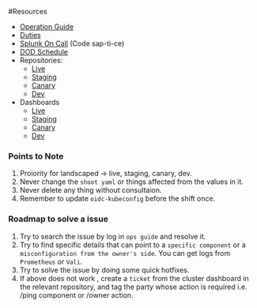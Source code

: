 #Resources 

- [Operation Guide](https://pages.github.tools.sap/kubernetes/onboarding-website/learn/operationsguide/developer-on-duty/07_onboarding/)
- [Duties](https://pages.github.tools.sap/kubernetes/onboarding-website/learn/operationsguide/developer-on-duty/02_tasks/)
- [Splunk On Call](https://portal.victorops.com/ui/sap-ti-ce/incidents) (Code sap-ti-ce)
- [DOD Schedule](https://sap.sharepoint.com/teams/gardener-blr/_layouts/15/Doc.aspx?sourcedoc={a0af4660-8236-42f2-bd83-6306dbf61e12}&action=edit&wd=target%28DOD.one%7Cbc6a8e17-c942-4f11-9848-254819cb28ef%2FSchedule%202024%7C761fec08-7443-2b4c-99cd-24d0ba10da3f%2F%29&wdorigin=703&wdpreservelink=1)
- Repositories:
	- [Live](https://github.tools.sap/kubernetes-live)
	- [Staging](https://github.tools.sap/kubernetes-staging)
	- [Canary](https://github.tools.sap/kubernetes-canary)
	- [Dev](https://github.tools.sap/kubernetes-dev)
- Dashboards
	- [Live](https://dashboard.garden.live.k8s.ondemand.com/)
	- [Staging](https://dashboard.garden.staging.k8s.ondemand.com/)
	- [Canary](https://dashboard.garden.canary.k8s.ondemand.com/)
	- [Dev](https://dashboard.garden.dev.k8s.ondemand.com/)
### Points to Note

1. Proiority for landscaped -> live, staging, canary, dev.
2. Never change the `shoot yaml` or things affected from the values in it.
3. Never delete any thing without consultaion.
4. Remember to update `oidc-kubeconfig` before the shift once.

### Roadmap to solve a issue

1. Try to search the issue by log in `ops guide` and resolve it.
2. Try to find specific details that can point to a `specific component` or a `misconfiguration from the owner's side`. You can get logs from `Prometheus` or `Vali`.
3. Try to solve the issue by doing some quick hotfixes.
4. If above does not work , create a `ticket` from the cluster dashboard in the relevant repository, and tag the party whose action is required i.e. /ping component or /owner action.